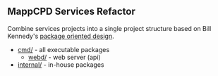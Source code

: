 ## MappCPD Services Refactor

Combine services projects into a single project structure based on Bill Kennedy's 
[package oriented design](https://www.goinggo.net/2017/02/package-oriented-design.html).


* [cmd/](/blob/master/cmd/README.md) - all executable packages
  * [webd/](/mappcpd/web-services/blob/master/cmd/webd/README.md) - web server (api)
* [internal/](/mappcpd/web-services/blob/master/internal/README.md) - in-house packages
